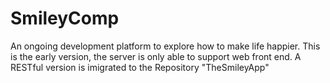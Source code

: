 # SmileyComp
An ongoing development platform to explore how to make life happier.
This is the early version, the server is only able to support web front end. 
A RESTful version is imigrated to the Repository "TheSmileyApp"
